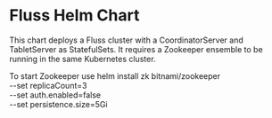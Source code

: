 
# Fluss Helm Chart

This chart deploys a Fluss cluster with a CoordinatorServer and TabletServer as StatefulSets.
It requires a Zookeeper ensemble to be running in the same Kubernetes cluster.


To start Zookeeper use
helm install zk bitnami/zookeeper \
  --set replicaCount=3 \
  --set auth.enabled=false \
  --set persistence.size=5Gi

